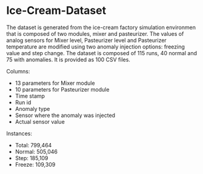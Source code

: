# Ice-Cream-Dataset

The dataset is generated from the ice-cream factory simulation environmen that is composed of two modules, mixer and pasteurizer.
The values of analog sensors for Mixer level, Pasteurizer level and Pasteurizer temperature are modified using two anomaly injection options: freezing value and step change. The dataset is composed of 115 runs, 40 normal and 75 with anomalies. It is provided as 100 CSV files. 

Columns:
<ul>
  <li>13 parameters for Mixer module</li>
  <li>10 parameters for Pasteurizer module</li>
  <li>Time stamp</li>
  <li>Run id</li>
  <li>Anomaly type</li>
  <li>Sensor where the anomaly was injected</li>
  <li>Actual sensor value</li>
</ul>

Instances:
<ul>
  <li>Total: 799,464</li>
  <li>Normal: 505,046</li>
  <li>Step: 185,109</li>
  <li>Freeze: 109,309</li>
</ul>

